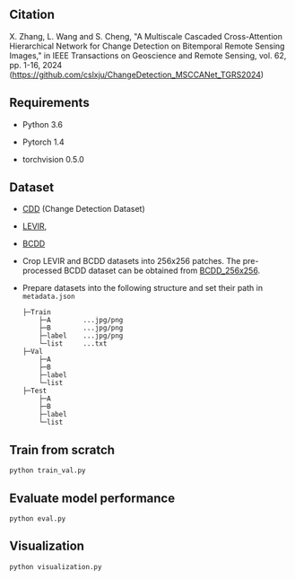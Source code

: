 ## Citation
X. Zhang, L. Wang and S. Cheng, "A Multiscale Cascaded Cross-Attention Hierarchical Network for Change Detection on Bitemporal Remote Sensing Images," in IEEE Transactions on Geoscience and Remote Sensing, vol. 62, pp. 1-16, 2024
(https://github.com/cslxju/ChangeDetection_MSCCANet_TGRS2024)

## Requirements

- Python 3.6

- Pytorch 1.4

- torchvision 0.5.0


## Dataset

- [CDD](https://drive.google.com/file/d/1GX656JqqOyBi_Ef0w65kDGVto-nHrNs9/edit) (Change Detection Dataset)
- [LEVIR](https://justchenhao.github.io/LEVIR/), 
- [BCDD](https://study.rsgis.whu.edu.cn/pages/download/)
- Crop LEVIR and BCDD datasets into 256x256 patches. The pre-processed BCDD dataset can be obtained from [BCDD_256x256](https://drive.google.com/file/d/1VrdQ-rxoGVM_8ecA-ObO0u-O8rSTpSHA/view?usp=sharing).

- Prepare datasets into the following structure and set their path in `metadata.json`
    ```
    ├─Train
        ├─A        ...jpg/png
        ├─B        ...jpg/png
        ├─label    ...jpg/png
        └─list     ...txt
    ├─Val
        ├─A
        ├─B
        ├─label
        └─list
    ├─Test
        ├─A
        ├─B
        ├─label
        └─list
    ```

## Train from scratch

    python train_val.py
	
	

## Evaluate model performance

    python eval.py

## Visualization

    python visualization.py

